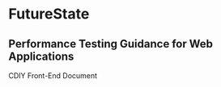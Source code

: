 FutureState
===========

Performance Testing Guidance for Web Applications
-------------------------------------------------

CDIY Front-End Document
